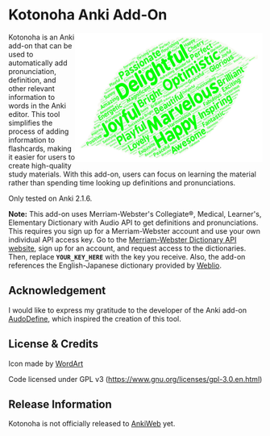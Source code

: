 Kotonoha Anki Add-On
==========
<img align="right" src="Kotonoha/images/leaf_green.png" width="372" height="256">

Kotonoha is an Anki add-on that can be used to automatically add pronunciation, definition, and other relevant information to words in the Anki editor. This tool simplifies the process of adding information to flashcards, making it easier for users to create high-quality study materials. With this add-on, users can focus on learning the material rather than spending time looking up definitions and pronunciations.

Only tested on Anki 2.1.6.

**Note:** This add-on uses Merriam-Webster's Collegiate®, Medical, Learner's, Elementary Dictionary with Audio API to get definitions and pronunciations. This requires you sign up for a Merriam-Webster account and use your own individual API access key. Go to the [Merriam-Webster Dictionary API website](http://www.dictionaryapi.com/), sign up for an account, and request access to the dictionaries. Then, replace **`YOUR_KEY_HERE`** with the key you receive. Also, the add-on references the English-Japanese dictionary provided by [Weblio](https://ejje.weblio.jp/).

## Acknowledgement
I would like to express my gratitude to the developer of the Anki add-on [AudoDefine](https://github.com/z1lc/AutoDefine), which inspired the creation of this tool.

## License & Credits
Icon made by [WordArt](https://wordart.com/)

Code licensed under GPL v3 (https://www.gnu.org/licenses/gpl-3.0.en.html)

## Release Information

Kotonoha is not officially released to [AnkiWeb](https://ankiweb.net) yet.
